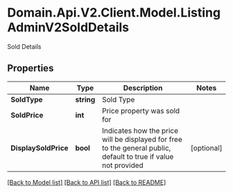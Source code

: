 # Domain.Api.V2.Client.Model.ListingAdminV2SoldDetails
Sold Details
## Properties

Name | Type | Description | Notes
------------ | ------------- | ------------- | -------------
**SoldType** | **string** | Sold Type | 
**SoldPrice** | **int** | Price property was sold for | 
**DisplaySoldPrice** | **bool** | Indicates how the price will be displayed for free to the general public, default to true if value not provided | [optional] 

[[Back to Model list]](../README.md#documentation-for-models) [[Back to API list]](../README.md#documentation-for-api-endpoints) [[Back to README]](../README.md)

